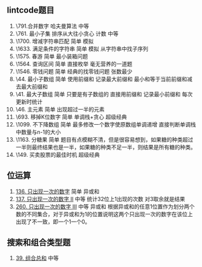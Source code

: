 ## lintcode题目

1.  \791.合并数字 哈夫曼算法 中等
2.  \761. 最小子集 排序从大往小贪心 计数 中等 
3.  \1700. 增减字符串匹配 简单 模拟
4.  \1633. 满足条件的字符串 简单 模拟 从字符串中找子序列
5.  \1575. 春游 简单 最小装箱问题
6.  \1564. 查询区间 简单 直接枚举 毫无营养的一道题
7.  \1546. 零钱问题 简单 经典的找零钱问题 张数最少
8.  \44. 最小子数组 简单 使用前缀和 记录最大前缀和 最小和等于当前前缀和减去最大前缀和
9.  \41. 最大子数组 简单 只要是有子数组的 直接用前缀和  记录最小前缀和 每次更新时统计
10.  \46. 主元素 简单 出现超过一半的元素 
11.  \693. 移掉K位数字 简单 单调栈+贪心 超级经典
12.  \1099. 不下降数组 简单 最多修改一个数字使原数组单调递增 直接判断单调栈中数量与n-1的大小
13.  \1163. 分糖果 简单 题目有点模糊不清，但是很容易想到，如果糖的种类超过一半则最终结果也是一半，如果糖的种类不足一半，则结果是所有糖的种类。
14.  \149. 买卖股票的最佳时机 超级经典

## 位运算

1. [136. 只出现一次的数字](https://leetcode-cn.com/problems/single-number/) 简单 异或和
2. [137. 只出现一次的数字 II](https://leetcode-cn.com/problems/single-number-ii/) 中等 统计32位上1出现的次数 对3取余就是结果
3. [260. 只出现一次的数字 III](https://leetcode-cn.com/problems/single-number-iii/) 中等 异或和 根据异或和的任意1位置作为划分两个数的不同集合，对于异或和为1的位置说明这两个只出现一次的数字在该位上出现了不一致，即一个1一个0。

## 搜索和组合类型题

1. [39. 组合总和](https://leetcode-cn.com/problems/combination-sum/) 中等
